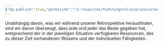 ```yaml
---
{"dg-publish":true,"permalink":"/3-resources/fuehrungsrolle/prozesssteuerung/kanban/oberstes-gebiet/","created":"2024-11-11T09:00:19.261+01:00","updated":"2024-04-20T08:04:29.792+02:00"}
---
```



Unabhängig davon, was wir während unserer Retrospektive herausfinden, sind wir davon überzeugt, dass jede und jeder das Beste gegeben hat, entsprechend der in der jeweiligen Situation verfügbaren Ressourcen, des zu dieser Zeit vorhandenen Wissens und der individuellen Fähigkeiten.
